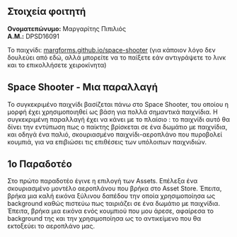 ## Στοιχεία φοιτητή
**Oνοματεπώνυμο:** Μαργαρίτης Πιπιλιός  
**Α.Μ.:** DPSD16091

Το παιχνίδι:
[margforms.github.io/space-shooter](margforms.github.io/space-shooter) (για κάποιον λόγο δεν δουλεύει από εδώ, αλλά μπορείτε να το παίξετε εάν αντιγράψετε το λινκ και το επικολλήσετε χειροκίνητα)

## Space Shooter - Μια παραλλαγή
Το συγκεκριμένο παιχνίδι βασίζεται πάνω στο Space Shooter, του οποίου η μορφή έχει χρησιμοποιηθεί ως βάση για πολλά σημαντικά παιχνίδια. Η συγκεκριμένη παραλλαγή έχει να κάνει με το πλαίσιο : το παιχνίδι αυτό θα δίνει την εντύπωση πως ο παίκτης βρίσκεται σε ένα δωμάτιο με παιχνίδια, και οδηγά ένα παλιό, σκουριασμένο παιχνίδι-αεροπλάνο που πυροβολεί κουμπιά, για να επιβιώσει τις επιθέσεις των υπόλοιπων παιχνιδιών.

## 1ο Παραδοτέο
Στο πρώτο παραδοτέο έγινε η επιλογή των Assets. Επέλεξα ένα σκουριασμένο μοντέλο αεροπλάνου που βρήκα στο Asset Store. Έπειτα, βρήκα μια καλή εικόνα ξύλινου δαπέδου την οποία χρησιμοποίησα ως background καθώς πιστεύω πως ταιριάζει σε ένα δωμάτιο με παιχνίδια. Έπειτα, βρήκα μια εικόνα ενός κουμπιού που μου άρεσε, αφαίρεσα το background της και την χρησιμοποίησα ως το αντικείμενο που θα εκτοξεύει το αεροπλάνο μας.
